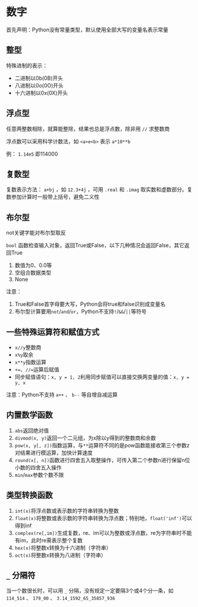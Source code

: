 # 数字

首先声明：Python没有常量类型，默认使用全部大写的变量名表示常量

## 整型

特殊进制的表示：

* 二进制以0b(0B)开头
* 八进制以0o(0O)开头
* 十六进制以0x(0X)开头

## 浮点型

任意两整数相除，就算能整除，结果也总是浮点数，除非用 `//` 求整数商

浮点数可以采用科学计数法，如 `<a>e<b>` 表示 `a*10**b`

例： `1.14e5` 即114000

## 复数型

复数表示方法： `a+bj` ，如 `12.3+4j` ，可用 `.real` 和 `.imag` 取实数和虚数部分。复数参加计算时一般带上括号，避免二义性

## 布尔型

not关键字能对布尔型取反

`bool` 函数检查输入对象，返回True或False，以下几种情况会返回False，其它返回True
1.  数值为0、0.0等
2.  空组合数据类型
3.  None

注意：
1. True和False首字母要大写，Python会将true和false识别成变量名
2. 布尔型计算要用`not`/`and`/`or`，Python不支持`!`/`&&`/`||`等符号

## 一些特殊运算符和赋值方式

* `x//y`整数商
* `x%y`取余
* `x**y`指数运算
* `+=`、`//=`运算后赋值
* 同步赋值语句：`x, y = 1, 2`利用同步赋值可以直接交换两变量的值：`x, y = y, x`

注意：Python不支持 `a++` 、 `b--` 等自增自减运算

## 内置数学函数

1.  `abs`返回绝对值
2.  `divmod(x, y)`返回一个二元组，为x除以y得到的整数商和余数
3.  `pow(x, y[, z])`指数运算，与`**`运算符不同的是pow函数能接收第三个参数z对结果进行模运算，加快计算速度
4.  `round(x[, n])`函数进行四舍五入取整操作，可传入第二个参数n进行保留n位小数的四舍五入操作
5.  `min`/`max`参数个数不限

## 类型转换函数

1. `int(x)`将浮点数或表示数的字符串转换为整数
2. `float(x)`将整数或表示数的字符串转换为浮点数；特别地，`float('inf')`可以得到inf
3. `complex(re[,im])`生成复数，re、im可以为整数或浮点数，re为字符串时不能有im，此时re需表示整个复数
4. `hex(x)`将整数x转换为十六进制（字符串）
5. `oct(x)`将整数x转换为八进制（字符串）

## `_` 分隔符

当一个数很长时，可以用 `_` 分隔，没有规定一定要隔3个或4个分一条，如 `114_514` 、 `179_00` 、 `3.14_1592_65_35857_936`
